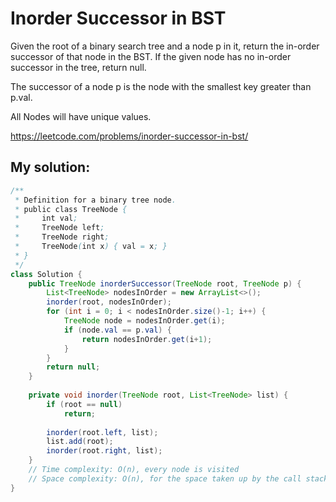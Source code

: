 # Inorder Successor in BST

Given the root of a binary search tree and a node p in it, return the in-order successor of that node in the BST. If the given node has no in-order successor in the tree, return null.

The successor of a node p is the node with the smallest key greater than p.val.

All Nodes will have unique values.

https://leetcode.com/problems/inorder-successor-in-bst/

## My solution:

```Java
/**
 * Definition for a binary tree node.
 * public class TreeNode {
 *     int val;
 *     TreeNode left;
 *     TreeNode right;
 *     TreeNode(int x) { val = x; }
 * }
 */
class Solution {
    public TreeNode inorderSuccessor(TreeNode root, TreeNode p) {
        List<TreeNode> nodesInOrder = new ArrayList<>();
        inorder(root, nodesInOrder);
        for (int i = 0; i < nodesInOrder.size()-1; i++) {
            TreeNode node = nodesInOrder.get(i);
            if (node.val == p.val) {
                return nodesInOrder.get(i+1);
            }
        }
        return null;
    }
    
    private void inorder(TreeNode root, List<TreeNode> list) {
        if (root == null)
            return;
        
        inorder(root.left, list);
        list.add(root);
        inorder(root.right, list);
    }
    // Time complexity: O(n), every node is visited
    // Space complexity: O(n), for the space taken up by the call stack during recursion as well as the ordered list of nodes that we construct
}
```
